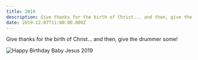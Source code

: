 ```yaml
---
title: 2019
description: Give thanks for the birth of Christ... and then, give the drummer some!
date: 2019-12-07T11:00:00.000Z
---
```


Give thanks for the birth of Christ... and then, give the drummer some!

![Happy Birthday Baby Jesus 2019](2019.jpg)